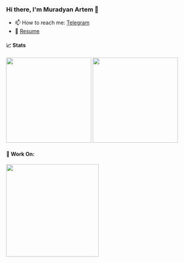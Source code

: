 ### Hi there, I'm Muradyan Artem 👋

- 📫 How to reach me: [Telegram](https://t.me/MuradyanArtem)
- 📄 [Resume](https://storage.yandexcloud.net/my-files/%D1%80%D0%B5%D0%B7%D1%8E%D0%BC%D0%B5.pdf)

#### 📈 Stats

<div style="display: inline-block;">
  <img height="230em" src="https://github-readme-stats.vercel.app/api?username=MuradyanArtem&show_icons=true&hide_border=true&&count_private=true&include_all_commits=true&theme=dracula" />
  <img height="230em" src="https://github-readme-stats.vercel.app/api/top-langs/?username=MuradyanArtem&hide_border=true&theme=dracula" />
</div>

#### 🔨 Work On:

<img height="250em" src="https://github-readme-stats.vercel.app/api/wakatime?username=MuradyanArtem&theme=dracula&hide_border=true" />
